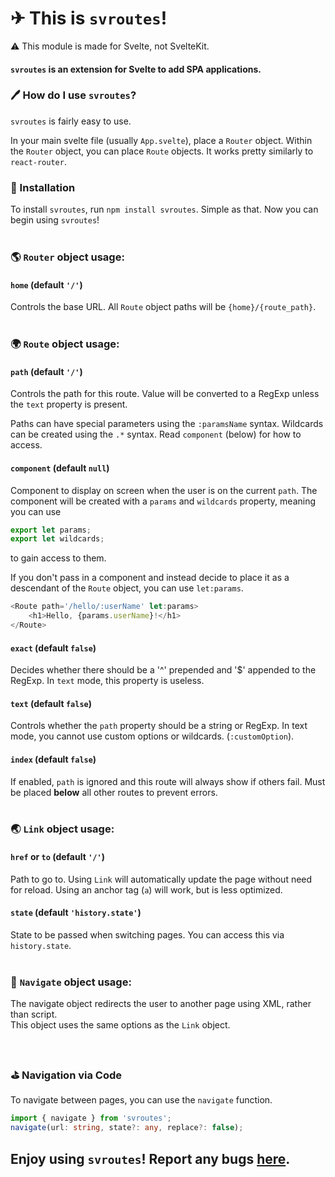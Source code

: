 # ✈ This is `svroutes`!

⚠ This module is made for Svelte, not SvelteKit.

#### `svroutes` is an extension for Svelte to add SPA applications.

### 🖊 How do I use `svroutes`?

`svroutes` is fairly easy to use.

In your main svelte file (usually `App.svelte`), place a `Router` object. Within the `Router` object, you can place `Route` objects. It works pretty similarly to `react-router`.

### 📩 Installation

To install `svroutes`, run `npm install svroutes`.
Simple as that. Now you can begin using `svroutes`!
<br/>
<br/>

### 🌎 `Router` object usage:

#### `home` (default `'/'`)

Controls the base URL. All `Route` object paths will be `{home}/{route_path}`.
<br/>
<br/>

### 🌍 `Route` object usage:

#### `path` (default `'/'`)

Controls the path for this route. Value will be converted to a RegExp unless the `text` property is present.

Paths can have special parameters using the `:paramsName` syntax. Wildcards can be created using the `.*` syntax.
Read `component` (below) for how to access.

#### `component` (default `null`)

Component to display on screen when the user is on the current `path`.
The component will be created with a `params` and `wildcards` property, meaning you can use

```js
export let params;
export let wildcards;
```

to gain access to them.

If you don't pass in a component and instead decide to place it as a descendant of the `Route` object, you can use `let:params`.

```js
<Route path='/hello/:userName' let:params>
	<h1>Hello, {params.userName}!</h1>
</Route>
```

#### `exact` (default `false`)

Decides whether there should be a '^' prepended and '$' appended to the RegExp. In `text` mode, this property is useless.

#### `text` (default `false`)

Controls whether the `path` property should be a string or RegExp.
In text mode, you cannot use custom options or wildcards. (`:customOption`).

#### `index` (default `false`)

If enabled, `path` is ignored and this route will always show if others fail.
Must be placed **below** all other routes to prevent errors.
<br/>
<br/>

### 🌏 `Link` object usage:

#### `href` or `to` (default `'/'`)

Path to go to. Using `Link` will automatically update the page without need for reload. Using an anchor tag (`a`) will work, but is less optimized.

#### `state` (default `'history.state'`)

State to be passed when switching pages. You can access this via `history.state`.
<br/>
<br/>

### 🚅 `Navigate` object usage:

The navigate object redirects the user to another page using XML, rather than script.
<br/>This object uses the same options as the `Link` object.

<br/>

### ⛳ Navigation via Code

To navigate between pages, you can use the `navigate` function.

```ts
import { navigate } from 'svroutes';
navigate(url: string, state?: any, replace?: false);
```

## Enjoy using `svroutes`! Report any bugs [here](https://github.com/Battledash-2/svelte-router#readme).
